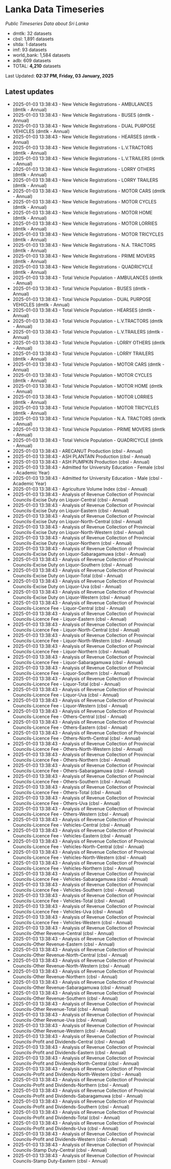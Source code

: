 # Lanka Data Timeseries
*Public Timeseries Data about Sri Lanka*

* dmtlk: 32 datasets
* cbsl: 1,891 datasets
* sltda: 1 datasets
* imf: 93 datasets
* world_bank: 1,584 datasets
* adb: 609 datasets
* TOTAL: **4,210** datasets

Last Updated: **02:37 PM, Friday, 03 January, 2025**

## Latest updates

* 2025-01-03 13:38:43 - New Vehicle Registrations - AMBULANCES (dmtlk - Annual)
* 2025-01-03 13:38:43 - New Vehicle Registrations - BUSES (dmtlk - Annual)
* 2025-01-03 13:38:43 - New Vehicle Registrations - DUAL PURPOSE VEHICLES (dmtlk - Annual)
* 2025-01-03 13:38:43 - New Vehicle Registrations - HEARSES (dmtlk - Annual)
* 2025-01-03 13:38:43 - New Vehicle Registrations - L.V.TRACTORS (dmtlk - Annual)
* 2025-01-03 13:38:43 - New Vehicle Registrations - L.V.TRAILERS (dmtlk - Annual)
* 2025-01-03 13:38:43 - New Vehicle Registrations - LORRY OTHERS (dmtlk - Annual)
* 2025-01-03 13:38:43 - New Vehicle Registrations - LORRY TRAILERS (dmtlk - Annual)
* 2025-01-03 13:38:43 - New Vehicle Registrations - MOTOR CARS (dmtlk - Annual)
* 2025-01-03 13:38:43 - New Vehicle Registrations - MOTOR CYCLES (dmtlk - Annual)
* 2025-01-03 13:38:43 - New Vehicle Registrations - MOTOR HOME (dmtlk - Annual)
* 2025-01-03 13:38:43 - New Vehicle Registrations - MOTOR LORRIES (dmtlk - Annual)
* 2025-01-03 13:38:43 - New Vehicle Registrations - MOTOR TRICYCLES (dmtlk - Annual)
* 2025-01-03 13:38:43 - New Vehicle Registrations - N.A. TRACTORS (dmtlk - Annual)
* 2025-01-03 13:38:43 - New Vehicle Registrations - PRIME MOVERS (dmtlk - Annual)
* 2025-01-03 13:38:43 - New Vehicle Registrations - QUADRICYCLE (dmtlk - Annual)
* 2025-01-03 13:38:43 - Total Vehicle Population - AMBULANCES (dmtlk - Annual)
* 2025-01-03 13:38:43 - Total Vehicle Population - BUSES (dmtlk - Annual)
* 2025-01-03 13:38:43 - Total Vehicle Population - DUAL PURPOSE VEHICLES (dmtlk - Annual)
* 2025-01-03 13:38:43 - Total Vehicle Population - HEARSES (dmtlk - Annual)
* 2025-01-03 13:38:43 - Total Vehicle Population - L.V.TRACTORS (dmtlk - Annual)
* 2025-01-03 13:38:43 - Total Vehicle Population - L.V.TRAILERS (dmtlk - Annual)
* 2025-01-03 13:38:43 - Total Vehicle Population - LORRY OTHERS (dmtlk - Annual)
* 2025-01-03 13:38:43 - Total Vehicle Population - LORRY TRAILERS (dmtlk - Annual)
* 2025-01-03 13:38:43 - Total Vehicle Population - MOTOR CARS (dmtlk - Annual)
* 2025-01-03 13:38:43 - Total Vehicle Population - MOTOR CYCLES (dmtlk - Annual)
* 2025-01-03 13:38:43 - Total Vehicle Population - MOTOR HOME (dmtlk - Annual)
* 2025-01-03 13:38:43 - Total Vehicle Population - MOTOR LORRIES (dmtlk - Annual)
* 2025-01-03 13:38:43 - Total Vehicle Population - MOTOR TRICYCLES (dmtlk - Annual)
* 2025-01-03 13:38:43 - Total Vehicle Population - N.A. TRACTORS (dmtlk - Annual)
* 2025-01-03 13:38:43 - Total Vehicle Population - PRIME MOVERS (dmtlk - Annual)
* 2025-01-03 13:38:43 - Total Vehicle Population - QUADRICYCLE (dmtlk - Annual)
* 2025-01-03 13:38:43 - ARECANUT Production (cbsl - Annual)
* 2025-01-03 13:38:43 - ASH PLANTAIN Production (cbsl - Annual)
* 2025-01-03 13:38:43 - ASH PUMPKIN Production (cbsl - Annual)
* 2025-01-03 13:38:43 - Admitted for University Education - Female (cbsl - Academic Year)
* 2025-01-03 13:38:43 - Admitted for University Education - Male (cbsl - Academic Year)
* 2025-01-03 13:38:43 - Agriculture Volume Index (cbsl - Annual)
* 2025-01-03 13:38:43 - Analysis of Revenue Collection of Provincial Councils-Excise Duty on Liquor-Central (cbsl - Annual)
* 2025-01-03 13:38:43 - Analysis of Revenue Collection of Provincial Councils-Excise Duty on Liquor-Eastern (cbsl - Annual)
* 2025-01-03 13:38:43 - Analysis of Revenue Collection of Provincial Councils-Excise Duty on Liquor-North-Central (cbsl - Annual)
* 2025-01-03 13:38:43 - Analysis of Revenue Collection of Provincial Councils-Excise Duty on Liquor-North-Western (cbsl - Annual)
* 2025-01-03 13:38:43 - Analysis of Revenue Collection of Provincial Councils-Excise Duty on Liquor-Northern (cbsl - Annual)
* 2025-01-03 13:38:43 - Analysis of Revenue Collection of Provincial Councils-Excise Duty on Liquor-Sabaragamuwa (cbsl - Annual)
* 2025-01-03 13:38:43 - Analysis of Revenue Collection of Provincial Councils-Excise Duty on Liquor-Southern (cbsl - Annual)
* 2025-01-03 13:38:43 - Analysis of Revenue Collection of Provincial Councils-Excise Duty on Liquor-Total (cbsl - Annual)
* 2025-01-03 13:38:43 - Analysis of Revenue Collection of Provincial Councils-Excise Duty on Liquor-Uva (cbsl - Annual)
* 2025-01-03 13:38:43 - Analysis of Revenue Collection of Provincial Councils-Excise Duty on Liquor-Western (cbsl - Annual)
* 2025-01-03 13:38:43 - Analysis of Revenue Collection of Provincial Councils-Licence Fee - Liquor-Central (cbsl - Annual)
* 2025-01-03 13:38:43 - Analysis of Revenue Collection of Provincial Councils-Licence Fee - Liquor-Eastern (cbsl - Annual)
* 2025-01-03 13:38:43 - Analysis of Revenue Collection of Provincial Councils-Licence Fee - Liquor-North-Central (cbsl - Annual)
* 2025-01-03 13:38:43 - Analysis of Revenue Collection of Provincial Councils-Licence Fee - Liquor-North-Western (cbsl - Annual)
* 2025-01-03 13:38:43 - Analysis of Revenue Collection of Provincial Councils-Licence Fee - Liquor-Northern (cbsl - Annual)
* 2025-01-03 13:38:43 - Analysis of Revenue Collection of Provincial Councils-Licence Fee - Liquor-Sabaragamuwa (cbsl - Annual)
* 2025-01-03 13:38:43 - Analysis of Revenue Collection of Provincial Councils-Licence Fee - Liquor-Southern (cbsl - Annual)
* 2025-01-03 13:38:43 - Analysis of Revenue Collection of Provincial Councils-Licence Fee - Liquor-Total (cbsl - Annual)
* 2025-01-03 13:38:43 - Analysis of Revenue Collection of Provincial Councils-Licence Fee - Liquor-Uva (cbsl - Annual)
* 2025-01-03 13:38:43 - Analysis of Revenue Collection of Provincial Councils-Licence Fee - Liquor-Western (cbsl - Annual)
* 2025-01-03 13:38:43 - Analysis of Revenue Collection of Provincial Councils-Licence Fee - Others-Central (cbsl - Annual)
* 2025-01-03 13:38:43 - Analysis of Revenue Collection of Provincial Councils-Licence Fee - Others-Eastern (cbsl - Annual)
* 2025-01-03 13:38:43 - Analysis of Revenue Collection of Provincial Councils-Licence Fee - Others-North-Central (cbsl - Annual)
* 2025-01-03 13:38:43 - Analysis of Revenue Collection of Provincial Councils-Licence Fee - Others-North-Western (cbsl - Annual)
* 2025-01-03 13:38:43 - Analysis of Revenue Collection of Provincial Councils-Licence Fee - Others-Northern (cbsl - Annual)
* 2025-01-03 13:38:43 - Analysis of Revenue Collection of Provincial Councils-Licence Fee - Others-Sabaragamuwa (cbsl - Annual)
* 2025-01-03 13:38:43 - Analysis of Revenue Collection of Provincial Councils-Licence Fee - Others-Southern (cbsl - Annual)
* 2025-01-03 13:38:43 - Analysis of Revenue Collection of Provincial Councils-Licence Fee - Others-Total (cbsl - Annual)
* 2025-01-03 13:38:43 - Analysis of Revenue Collection of Provincial Councils-Licence Fee - Others-Uva (cbsl - Annual)
* 2025-01-03 13:38:43 - Analysis of Revenue Collection of Provincial Councils-Licence Fee - Others-Western (cbsl - Annual)
* 2025-01-03 13:38:43 - Analysis of Revenue Collection of Provincial Councils-Licence Fee - Vehicles-Central (cbsl - Annual)
* 2025-01-03 13:38:43 - Analysis of Revenue Collection of Provincial Councils-Licence Fee - Vehicles-Eastern (cbsl - Annual)
* 2025-01-03 13:38:43 - Analysis of Revenue Collection of Provincial Councils-Licence Fee - Vehicles-North-Central (cbsl - Annual)
* 2025-01-03 13:38:43 - Analysis of Revenue Collection of Provincial Councils-Licence Fee - Vehicles-North-Western (cbsl - Annual)
* 2025-01-03 13:38:43 - Analysis of Revenue Collection of Provincial Councils-Licence Fee - Vehicles-Northern (cbsl - Annual)
* 2025-01-03 13:38:43 - Analysis of Revenue Collection of Provincial Councils-Licence Fee - Vehicles-Sabaragamuwa (cbsl - Annual)
* 2025-01-03 13:38:43 - Analysis of Revenue Collection of Provincial Councils-Licence Fee - Vehicles-Southern (cbsl - Annual)
* 2025-01-03 13:38:43 - Analysis of Revenue Collection of Provincial Councils-Licence Fee - Vehicles-Total (cbsl - Annual)
* 2025-01-03 13:38:43 - Analysis of Revenue Collection of Provincial Councils-Licence Fee - Vehicles-Uva (cbsl - Annual)
* 2025-01-03 13:38:43 - Analysis of Revenue Collection of Provincial Councils-Licence Fee - Vehicles-Western (cbsl - Annual)
* 2025-01-03 13:38:43 - Analysis of Revenue Collection of Provincial Councils-Other Revenue-Central (cbsl - Annual)
* 2025-01-03 13:38:43 - Analysis of Revenue Collection of Provincial Councils-Other Revenue-Eastern (cbsl - Annual)
* 2025-01-03 13:38:43 - Analysis of Revenue Collection of Provincial Councils-Other Revenue-North-Central (cbsl - Annual)
* 2025-01-03 13:38:43 - Analysis of Revenue Collection of Provincial Councils-Other Revenue-North-Western (cbsl - Annual)
* 2025-01-03 13:38:43 - Analysis of Revenue Collection of Provincial Councils-Other Revenue-Northern (cbsl - Annual)
* 2025-01-03 13:38:43 - Analysis of Revenue Collection of Provincial Councils-Other Revenue-Sabaragamuwa (cbsl - Annual)
* 2025-01-03 13:38:43 - Analysis of Revenue Collection of Provincial Councils-Other Revenue-Southern (cbsl - Annual)
* 2025-01-03 13:38:43 - Analysis of Revenue Collection of Provincial Councils-Other Revenue-Total (cbsl - Annual)
* 2025-01-03 13:38:43 - Analysis of Revenue Collection of Provincial Councils-Other Revenue-Uva (cbsl - Annual)
* 2025-01-03 13:38:43 - Analysis of Revenue Collection of Provincial Councils-Other Revenue-Western (cbsl - Annual)
* 2025-01-03 13:38:43 - Analysis of Revenue Collection of Provincial Councils-Profit and Dividends-Central (cbsl - Annual)
* 2025-01-03 13:38:43 - Analysis of Revenue Collection of Provincial Councils-Profit and Dividends-Eastern (cbsl - Annual)
* 2025-01-03 13:38:43 - Analysis of Revenue Collection of Provincial Councils-Profit and Dividends-North-Central (cbsl - Annual)
* 2025-01-03 13:38:43 - Analysis of Revenue Collection of Provincial Councils-Profit and Dividends-North-Western (cbsl - Annual)
* 2025-01-03 13:38:43 - Analysis of Revenue Collection of Provincial Councils-Profit and Dividends-Northern (cbsl - Annual)
* 2025-01-03 13:38:43 - Analysis of Revenue Collection of Provincial Councils-Profit and Dividends-Sabaragamuwa (cbsl - Annual)
* 2025-01-03 13:38:43 - Analysis of Revenue Collection of Provincial Councils-Profit and Dividends-Southern (cbsl - Annual)
* 2025-01-03 13:38:43 - Analysis of Revenue Collection of Provincial Councils-Profit and Dividends-Total (cbsl - Annual)
* 2025-01-03 13:38:43 - Analysis of Revenue Collection of Provincial Councils-Profit and Dividends-Uva (cbsl - Annual)
* 2025-01-03 13:38:43 - Analysis of Revenue Collection of Provincial Councils-Profit and Dividends-Western (cbsl - Annual)
* 2025-01-03 13:38:43 - Analysis of Revenue Collection of Provincial Councils-Stamp Duty-Central (cbsl - Annual)
* 2025-01-03 13:38:43 - Analysis of Revenue Collection of Provincial Councils-Stamp Duty-Eastern (cbsl - Annual)